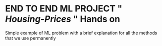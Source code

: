 # END TO END ML PROJECT " *Housing-Prices* " Hands on 
Simple example of ML problem with a brief explanation for all the methods that we use permanently
